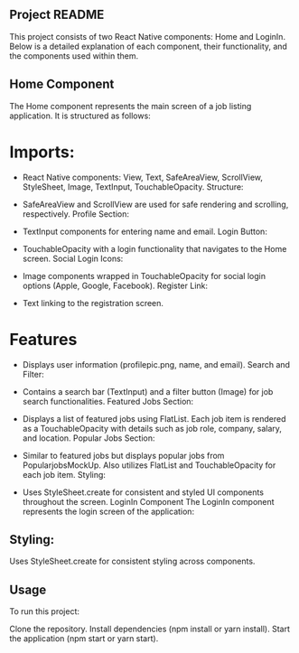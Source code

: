 ## Project README
This project consists of two React Native components: Home and LoginIn. Below is a detailed explanation of each component, their functionality, and the components used within them.

## Home Component
The Home component represents the main screen of a job listing application. It is structured as follows:

# Imports:

- React Native components: View, Text, SafeAreaView, ScrollView, StyleSheet, Image, TextInput, TouchableOpacity.
Structure:
- SafeAreaView and ScrollView are used for safe rendering and scrolling, respectively.
Profile Section:

- TextInput components for entering name and email.
Login Button:

- TouchableOpacity with a login functionality that navigates to the Home screen.
Social Login Icons:

- Image components wrapped in TouchableOpacity for social login options (Apple, Google, Facebook).
Register Link:

- Text linking to the registration screen.

# Features

- Displays user information (profilepic.png, name, and email).
Search and Filter:

- Contains a search bar (TextInput) and a filter button (Image) for job search functionalities.
Featured Jobs Section:

- Displays a list of featured jobs using FlatList.
Each job item is rendered as a TouchableOpacity with details such as job role, company, salary, and location.
Popular Jobs Section:

- Similar to featured jobs but displays popular jobs from PopularjobsMockUp.
Also utilizes FlatList and TouchableOpacity for each job item.
Styling:

- Uses StyleSheet.create for consistent and styled UI components throughout the screen.
LoginIn Component
The LoginIn component represents the login screen of the application:

## Styling:

Uses StyleSheet.create for consistent styling across components.

## Usage
To run this project:

Clone the repository.
Install dependencies (npm install or yarn install).
Start the application (npm start or yarn start).

